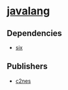 # [javalang](https://pypi.org/project/javalang)

## Dependencies
- [six](packages/s/six.md)



## Publishers
- [c2nes](https://pypi.org/user/c2nes)


